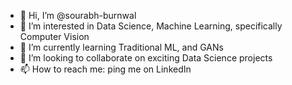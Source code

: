 - 👋 Hi, I’m @sourabh-burnwal
- 👀 I’m interested in Data Science, Machine Learning, specifically Computer Vision
- 🌱 I’m currently learning Traditional ML, and GANs
- 💞️ I’m looking to collaborate on exciting Data Science projects
- 📫 How to reach me: ping me on LinkedIn

<!---
sourabh-burnwal/sourabh-burnwal is a ✨ special ✨ repository because its `README.md` (this file) appears on your GitHub profile.
You can click the Preview link to take a look at your changes.
--->
